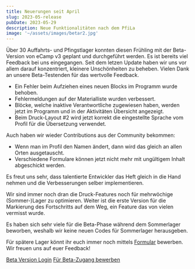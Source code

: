 ```yaml
---
title: Neuerungen seit April
slug: 2023-05-release
pubDate: 2023-05-29
description: Neue Funktionalitäten nach dem PfiLa
image: '~/assets/images/betar2.jpg'
---
```


Über 30 Auffahrts- und Pfingstlager konnten diesen Frühling mit der Beta-Version von eCamp v3 geplant und durchgeführt werden. Es ist bereits viel Feedback bei uns eingegangen.
Seit dem letzen Update haben wir uns vor allem darauf konzentriert, kleinere Unschönheiten zu beheben.
Vielen Dank an unsere Beta-Testenden für das wertvolle Feedback.

- Ein Fehler beim Aufziehen eines neuen Blocks im Programm wurde behoben.
- Fehlermeldungen auf der Materialliste wurden verbessert.
- Blöcke, welche inaktive Verantwortliche zugewiesen haben, werden jetzt im Programm und in der Aktivitäten Übersicht angezeigt.
- Beim Druck-Layout #2 wird jetzt korrekt die eingestellte Sprache vom Profil für die Übersetzung verwendet.

Auch haben wir wieder Contributions aus der Community bekommen:
- Wenn man im Profil den Namen ändert, dann wird das gleich an allen Orten ausgetauscht.
- Verschiedene Formulare können jetzt nicht mehr mit ungültigem Inhalt abgeschickt werden.

Es freut uns sehr, dass talentierte Entwickler das Heft gleich in die Hand nehmen und die
Verbesserungen selber implementieren.

Wir sind immer noch dran die Druck-Features noch für mehrwöchige (Sommer-)Lager zu optimieren.
Weiter ist die erste Version für die Markierung des Fortschritts auf dem Weg,
ein Feature das von vielen vermisst wurde.

Es haben sich sehr viele für die Beta-Phase während dem Sommerlager beworben, weshalb wir keine neuen Codes für
Sommerlager herausgeben.

Für spätere Lager könnt ihr euch immer noch mittels [Formular](https://forms.office.com/e/TRKsfnazf5) bewerben. Wir freuen uns auf euer Feedback!

<a class="btn secondary mr-4 mb-4" href="https://app.ecamp3.ch" target="_blank">Beta Version Login</a>
<a class="btn secondary mr-4 mb-4" href="https://forms.office.com/e/TRKsfnazf5" target="_blank">Für Beta-Zugang bewerben</a>
